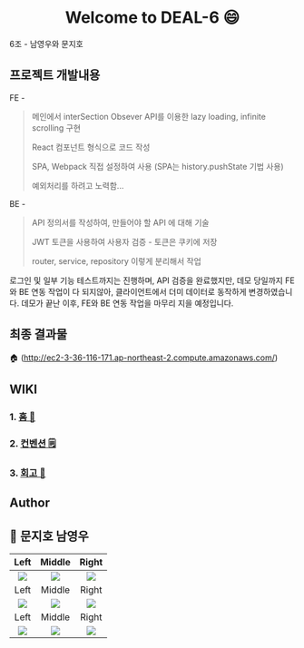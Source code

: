 <h1 align="center">Welcome to DEAL-6 😄</h1>

6조 - 남영우와 문지호

## 프로젝트 개발내용
FE - 

> 메인에서 interSection Obsever API를 이용한 lazy loading, infinite scrolling 구현
>
> React 컴포넌트 형식으로 코드 작성
>
> SPA, Webpack 직접 설정하여 사용 (SPA는 history.pushState 기법 사용)
>
> 예외처리를 하려고 노력함...
> 
BE -  

> API 정의서를 작성하여, 만들어야 할 API 에 대해 기술
>
> JWT 토큰을 사용하여 사용자 검증 - 토큰은 쿠키에 저장
>
> router, service, repository 이렇게 분리해서 작업



로그인 및 일부 기능 테스트까지는 진행하며, API 검증을 완료했지만, 데모 당일까지 FE와 BE 연동 작업이 다 되지않아, 클라이언트에서 더미 데이터로 동작하게 변경하였습니다. 데모가 끝난 이후, FE와 BE 연동 작업을 마무리 지을 예정입니다.

## 최종 결과물
🏠 (http://ec2-3-36-116-171.ap-northeast-2.compute.amazonaws.com/)

## WIKI
### 1. [홈 📏](https://github.com/woowa-techcamp-2021/deal-6/wiki)
### 2. [컨벤션 🗒️](https://github.com/woowa-techcamp-2021/deal-6/wiki/%EC%BB%A8%EB%B2%A4%EC%85%98)
### 3. [회고 📖](https://github.com/woowa-techcamp-2021/deal-6/wiki/%ED%9A%8C%EA%B3%A0%EB%A1%9D)

## Author
👤 **문지호** **남영우**
---

Left           | Middle | Right
:-------------------------:|:-------------------------:|:-------------------------:
![](https://user-images.githubusercontent.com/50862052/126736036-2fb8370d-2fde-40b4-8810-8eb4c5340bd2.png)  |  ![](https://user-images.githubusercontent.com/50862052/126736038-0ff89721-66c0-496b-b43d-950c2c761585.png) |  ![](https://user-images.githubusercontent.com/50862052/126736039-264329b1-2954-4650-b240-f631047674ac.png)
Left           | Middle | Right
![](https://user-images.githubusercontent.com/50862052/126736039-264329b1-2954-4650-b240-f631047674ac.png)  |  ![](https://user-images.githubusercontent.com/50862052/126736043-e28ed1bc-fca1-44f1-89d7-1edbb10a7198.png) |  ![](https://user-images.githubusercontent.com/50862052/126736044-828a9e35-b757-4f92-8f68-c601c885b831.png)
Left           | Middle | Right
![](https://user-images.githubusercontent.com/50862052/126736045-93448e7d-b9bf-440d-9504-ae765e9163df.png)  |  ![](https://user-images.githubusercontent.com/50862052/126736048-87992b15-033d-4d59-b32e-47f04c8b27b4.png) |  ![](https://user-images.githubusercontent.com/50862052/126736049-4fb7026b-2877-4809-9d14-3fe40a830d85.png)

